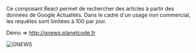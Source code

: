 Ce composant React permet de rechercher des articles à partir des données de Google Actualités. Dans le cadre d'un usage non commercial, les requêtes sont limitées à 100 par jour.

Démo => http://gnews.planetcode.fr

![GNEWS](http://portfolio.planetcode.fr/img/projects/CapchaGnews.png)
